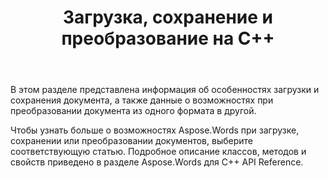 ﻿---
title: Загрузка, сохранение и преобразование на C++
second_title: Aspose.Words для C++
articleTitle: Загрузка, сохранение и преобразование
linktitle: Загрузка, сохранение и преобразование
description: "Как преобразовать документ из одного формата в другой, например Word в PDF или HTML в Markdown, а также как загрузить и сохранить документ с помощью C++."
type: docs
weight: 10
url: /ru/cpp/loading-saving-and-converting/
---

В этом разделе представлена информация об особенностях загрузки и сохранения документа, а также данные о возможностях при преобразовании документа из одного формата в другой.

Чтобы узнать больше о возможностях Aspose.Words при загрузке, сохранении или преобразовании документов, выберите соответствующую статью. Подробное описание классов, методов и свойств приведено в разделе Aspose.Words для C++ API Reference.
